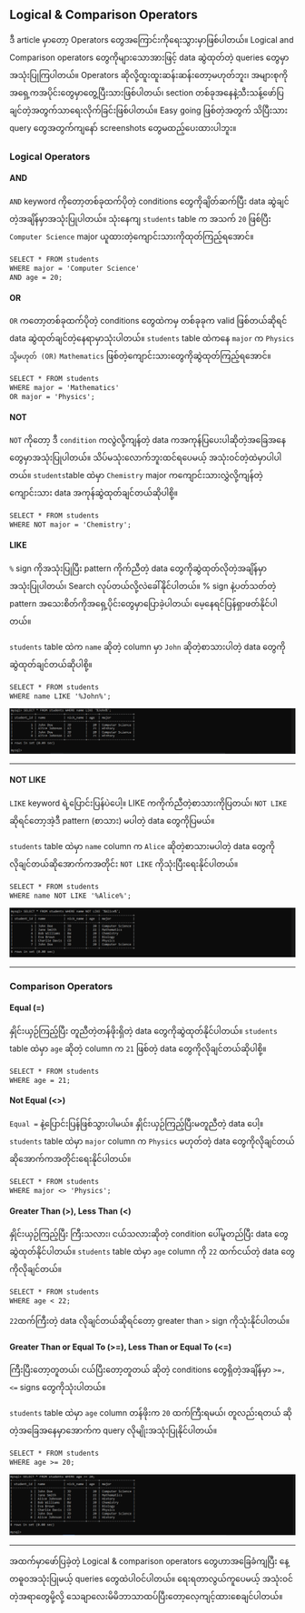 ## Logical & Comparison Operators
ဒီ article မှာတော့ Operators တွေအကြောင်းကိုရေးသွားမှာဖြစ်ပါတယ်။ Logical and Comparison operators တွေကိုများသောအားဖြင့် data ဆွဲထုတ်တဲ့ queries တွေမှာအသုံးပြုကြပါတယ်။ Operators ဆိုလို့ထူးထူးဆန်းဆန်းတော့မဟုတ်ဘူး၊ အများစုကို အရှေ့ကအပိုင်းတွေမှာတွေ့ပြီးသားဖြစ်ပါတယ်၊ section တစ်ခုအနေနဲ့သီးသန့်ဖော်ပြချင်တဲ့အတွက်သာရေးလိုက်ခြင်းဖြစ်ပါတယ်။ Easy going ဖြစ်တဲ့အတွက် သိပြီးသား query တွေအတွက်ကျနော် screenshots တွေမထည့်ပေးထားပါဘူး။

### Logical Operators
#### AND
`AND` keyword ကိုတော့တစ်ခုထက်ပိုတဲ့ conditions တွေကိုချိတ်ဆက်ပြီး data ဆွဲချင်တဲ့အချိန်မှာအသုံးပြုပါတယ်။ သုံးနေကျ `students` table က အသက် `20` ဖြစ်ပြီး `Computer Science` major ယူထားတဲ့ကျောင်းသားကိုထုတ်ကြည့်ရအောင်။

```
SELECT * FROM students
WHERE major = 'Computer Science'
AND age = 20;
```
#### OR 
`OR` ကတော့တစ်ခုထက်ပိုတဲ့ conditions တွေထဲကမှ တစ်ခုခုက valid ဖြစ်တယ်ဆိုရင် data ဆွဲထုတ်ချင်တဲ့နေရာမှာသုံးပါတယ်။ `students` table ထဲကနေ `major` က `Physics` `သို့မဟုတ် (OR)` `Mathematics` ဖြစ်တဲ့ကျောင်းသားတွေကိုဆွဲထုတ်ကြည့်ရအောင်။ 

```
SELECT * FROM students
WHERE major = 'Mathematics'
OR major = 'Physics';
```

#### NOT 

`NOT` ကိုတော့ ဒီ `condition` ကလွဲလို့ကျန်တဲ့ data ကအကုန်ပြပေးပါဆိုတဲ့အခြေအနေတွေမှာအသုံးပြုပါတယ်။ သိပ်မသုံးလောက်ဘူးထင်ရပေမယ့် အသုံးဝင်တဲ့ထဲမှာပါပါတယ်။ `students`table ထဲမှာ `Chemistry` major ကကျောင်းသားလွှဲလို့ကျန်တဲ့ကျောင်းသား data အကုန်ဆွဲထုတ်ချင်တယ်ဆိုပါစို့။
```
SELECT * FROM students
WHERE NOT major = 'Chemistry';
```

#### LIKE
 
`%` sign ကိုအသုံးပြုပြီး pattern ကိုက်ညီတဲ့ data တွေကိုဆွဲထုတ်လိုတဲ့အချိန်မှာအသုံးပြုပါတယ်၊ Search လုပ်တယ်လို့လဲခေါ်နိုင်ပါတယ်။ % sign နဲ့ပတ်သတ်တဲ့ pattern အသေးစိတ်ကိုအရှေ့ပိုင်းတွေမှာပြောခဲ့ပါတယ်၊ မေ့နေရင်ပြန်ရှာဖတ်နိုင်ပါတယ်။

`students` table ထဲက `name` ဆိုတဲ့ column မှာ `John` ဆိုတဲ့စာသားပါတဲ့ data တွေကိုဆွဲထုတ်ချင်တယ်ဆိုပါစို့။
```
SELECT * FROM students
WHERE name LIKE '%John%';
```
![OP1](https://raw.githubusercontent.com/HlaingTinHtun/SQL-101/main/assets/queries/op/op1.png)

---

#### NOT LIKE 

`LIKE` keyword ရဲ့ပြောင်းပြန်ပဲပေါ့။ LIKE ကကိုက်ညီတဲ့စာသားကိုပြတယ်၊ `NOT LIKE` ဆိုရင်တော့အဲ့ဒီ pattern (စာသား) မပါတဲ့ data တွေကိုပြမယ်။

`students` table ထဲမှာ `name` column က `Alice` ဆိုတဲ့စာသားမပါတဲ့ data တွေကိုလိုချင်တယ်ဆိုအောက်ကအတိုင်း `NOT LIKE` ကိုသုံးပြီးရေးနိုင်ပါတယ်။
```
SELECT * FROM students
WHERE name NOT LIKE '%Alice%';
```

![OP2](https://raw.githubusercontent.com/HlaingTinHtun/SQL-101/main/assets/queries/op/op2.png)

---

### Comparison Operators

#### Equal (=)

နှိုင်းယှဉ်ကြည့်ပြီး တူညီတဲ့တန်ဖိုးရှိတဲ့ data တွေကိုဆွဲထုတ်နိုင်ပါတယ်။
`students` table ထဲမှာ `age` ဆိုတဲ့ column က `21` ဖြစ်တဲ့ data တွေကိုလိုချင်တယ်ဆိုပါစို့။
```
SELECT * FROM students
WHERE age = 21;
```

#### Not Equal (<>)
`Equal =` နဲ့ပြောင်းပြန်ဖြစ်သွားပါမယ်။ နှိုင်းယှဉ်ကြည့်ပြီးမတူညီတဲ့ data ပေါ့။
`students` table ထဲမှာ `major` column က `Physics` မဟုတ်တဲ့ data တွေကိုလိုချင်တယ်ဆိုအောက်ကအတိုင်းရေးနိုင်ပါတယ်။
```
SELECT * FROM students
WHERE major <> 'Physics';
```

#### Greater Than (>), Less Than (<)

နှိုင်းယှဉ်ကြည့်ပြီး ကြီးသလား၊ ငယ်သလားဆိုတဲ့ condition ပေါ်မူတည်ပြီး data တွေဆွဲထုတ်နိုင်ပါတယ်။ 
`students` table ထဲမှာ `age` column ကို `22` ထက်ငယ်တဲ့ data တွေကိုလိုချင်တယ်။

```
SELECT * FROM students
WHERE age < 22;
```

`22`ထက်ကြီးတဲ့ data လိုချင်တယ်ဆိုရင်တော့ greater than `>` sign ကိုသုံးနိုင်ပါတယ်။

#### Greater Than or Equal To (>=), Less Than or Equal To (<=)
ကြီးပြီးတော့တူတယ်၊ ငယ်ပြီးတော့တူတယ် ဆိုတဲ့ conditions တွေရှိတဲ့အချိန်မှာ `>=, <=` signs တွေကိုသုံးပါတယ်။

 `students` table ထဲမှာ `age` column တန်ဖိုးက `20` ထက်ကြီးရမယ်၊ တူလည်းရတယ် ဆိုတဲ့အခြေအနေမှာအောက်က query လိုမျိုးအသုံးပြုနိုင်ပါတယ်။
```
SELECT * FROM students
WHERE age >= 20;
```
![OP3](https://raw.githubusercontent.com/HlaingTinHtun/SQL-101/main/assets/queries/op/op3.png)

---
အထက်မှာဖော်ပြခဲ့တဲ့ Logical & comparison operators တွေဟာအခြေခံကျပြီး နေ့တဓူဝအသုံးပြုမယ့် queries တွေထဲပါဝင်ပါတယ်။ ရေးရတာလွယ်ကူပေမယ့် အသုံးဝင်တဲ့အရာတွေမို့လို့ သေချာလေးမိမိဘာသာထပ်ပြီးတော့လေ့ကျင့်ထားစေချင်ပါတယ်။

